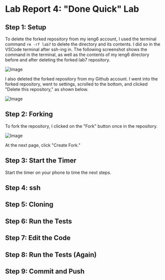 # Lab Report 4: "Done Quick" Lab
## Step 1: Setup
To delete the forked repository from my ieng6 account, I used the terminal command `rm -rf lab7` to delete the directory and its contents. I did so in the VSCode terminal after ssh-ing in. The following screenshot shows the command in the terminal, as well as the contents of my ieng6 directory before and after deleting the forked lab7 repository. 

![Image](https://user-images.githubusercontent.com/122569733/221288036-7719b81e-25ad-499e-a80a-4242a286e97b.png)

I also deleted the forked repository from my Github account. I went into the forked repository, went to settings, scrolled to the bottom, and clicked "Delete this repository," as shown below. 

![Image](https://user-images.githubusercontent.com/122569733/221288455-adb41395-8c74-45d7-b660-cd04760d7227.png)
## Step 2: Forking
To fork the repository, I clicked on the "Fork" button once in the repository. 

![Image](https://user-images.githubusercontent.com/122569733/221288921-74d32d9b-1f08-41c4-9e92-c6c0ec585f63.png)

At the next page, click "Create Fork." 
## Step 3: Start the Timer
Start the timer on your phone to time the next steps. 
## Step 4: ssh

## Step 5: Cloning

## Step 6: Run the Tests

## Step 7: Edit the Code

## Step 8: Run the Tests (Again)

## Step 9: Commit and Push
